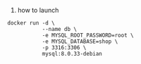 1) how to launch
```shell
docker run -d \
           --name db \
           -e MYSQL_ROOT_PASSWORD=root \
           -e MYSQL_DATABASE=shop \
           -p 3316:3306 \
           mysql:8.0.33-debian
```

